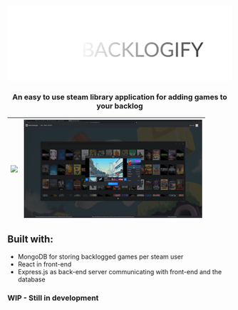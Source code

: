 <img src=".github/images/logo/steam_backlogify_logo.png" />

<div align="center">
  <h3>An easy to use steam library application for adding games to your backlog</h3>
</div>

 <img src=".github/images/screenshots/screenshot0.png" width="400"/> | <img src=".github/images/screenshots/screenshot1.png" width="400"/> 
|:------------------------------------------------------------------:|:------------------------------------------------------------------:|

## Built with:
- MongoDB for storing backlogged games per steam user
- React in front-end
- Express.js as back-end server communicating with front-end and the database

### WIP - Still in development
